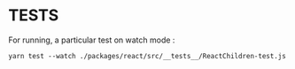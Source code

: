 # TESTS

For running, a particular test on watch mode :

```
yarn test --watch ./packages/react/src/__tests__/ReactChildren-test.js
```
